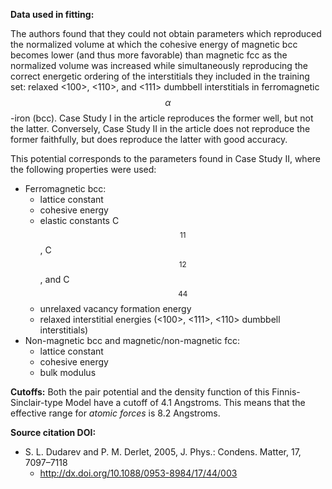 **Data used in fitting:**

The authors found that they could not obtain parameters which reproduced the normalized volume at which the cohesive energy of magnetic bcc becomes lower (and thus more favorable) than magnetic fcc as the normalized volume was increased while simultaneously reproducing the correct energetic ordering of the interstitials they included in the training set: relaxed <100>, <110>, and <111> dumbbell interstitials in ferromagnetic $$\alpha$$-iron (bcc).  Case Study I in the article reproduces the former well, but not the latter.  Conversely, Case Study II in the article does not reproduce the former faithfully, but does reproduce the latter with good accuracy.

This potential corresponds to the parameters found in Case Study II, where the following properties were used:
 
* Ferromagnetic bcc:
    - lattice constant
    - cohesive energy
    - elastic constants C$$_{11}$$, C$$_{12}$$, and C$$_{44}$$
    - unrelaxed vacancy formation energy
    - relaxed interstitial energies (<100>, <111>, <110> dumbbell interstitials)
* Non-magnetic bcc and magnetic/non-magnetic fcc:
    - lattice constant
    - cohesive energy
    - bulk modulus

**Cutoffs:**
Both the pair potential and the density function of this Finnis-Sinclair-type Model have a cutoff of 4.1 Angstroms.  This means that the effective range for *atomic forces* is 8.2 Angstroms. 

**Source citation DOI:**

* S. L. Dudarev and P. M. Derlet, 2005, J. Phys.: Condens. Matter, 17, 7097–7118
    - http://dx.doi.org/10.1088/0953-8984/17/44/003

